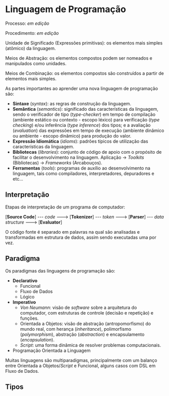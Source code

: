 # Linguagem de Programação

Processo: _em edição_

Procedimento: _em edição_

Unidade de Significado (Expressões primitivas): os elementos mais simples (atômico) da linguagem.

Meios de Abstração: os elementos compostos podem ser nomeados e manipulados como unidades.

Meios de Combinação: os elementos compostos são construídos a partir de elementos mais simples.

As partes importantes ao aprender uma nova linguagem de programação são:

* **Sintaxe** (_syntax_): as regras de construção da linguagem.
* **Semântica** (_semantics_): significado das características da linguagem, sendo o verificador de tipo (_type-checker_) em tempo de compilação (ambiente estático ou contexto - escopo léxico) para verificação (_type checking_) e/ou inferência (_type inference_) dos tipos; e a avaliação (_evaluation_) das expressões em tempo de execução (ambiente dinâmico ou ambiente - escopo dinâmico) para produção do valor.
* **Expressão Idiomática** (_idioms_): padrões típicos de utilização das características da linguagem.
* **Bibliotecas** (_libraries_): conjunto de código de apoio com o propósito de facilitar o desenvolvimento na linguagem. Aplicação -> _Toolkits_ (Bibliotecas) -> _Frameworks_ (Arcabouços).
* **Ferramentas** (_tools_): programas de auxílio ao desenvolvimento na linguagem, tais como compiladores, interpretadores, depuradores e etc...

## Interpretação

Etapas de interpretação de um programa de computador:

[**Source Code**] --- _code_ ---> [**Tokenizer**] --- _token_ ---> [**Parser**] --- _data structure_ ---> [**Evaluator**]

O código fonte é separado em palavras na qual são analisadas e transformadas em estrutura de dados, assim sendo executadas uma por vez.

## Paradigma

Os paradigmas das linguagens de programação são:

* **Declarativo**
    * Funcional
    * Fluxo de Dados
    * Lógico
* **Imperativo**
    * _Von Neumann_: visão de _software_ sobre a arquitetura do computador, com estruturas de controle (decisão e repetição) e funções.
    * Orientada a Objetos: visão de abstração (antropomorfismo) do mundo real, com herança (_inheritance_), polimorfismo (_polymorphism_), abstração (_abstraction_) e encapsulamento (_encapsulation_).
    * _Script_: uma forma dinâmica de resolver problemas computacionais.
* Programação Orientada a Linguagem

Muitas linguagens são multiparadigmas, principalmente com um balanço entre Orientada a Objetos/_Script_ e Funcional, alguns casos com DSL em Fluxo de Dados.

## Tipos

